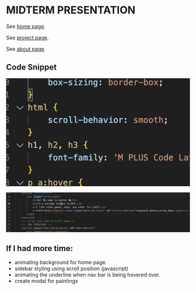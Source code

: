 # MIDTERM PRESENTATION

See [home page](./home.html).

See [project page](./work2.html).

See [about page](./aboutme.html).

## Code Snippet

![Scroll behavior](./media/scroll-behavior.png "scroll behavior smooth")

![Link to same page](./media/link-to-features.png "link to ID")


## If I had more time:
- animating background for home page.
- sidebar styling using scroll position (javascript)
- animating the underline when nav bar is being hovered over.
- create modal for paintings